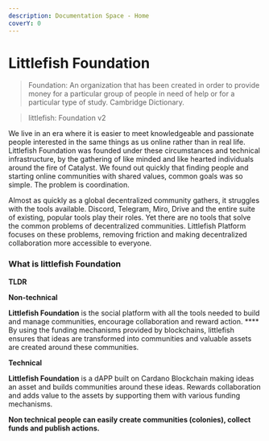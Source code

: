 ```yaml
---
description: Documentation Space - Home
coverY: 0
---
```


# Littlefish Foundation

> Foundation: An organization that has been created in order to provide money for a particular group of people in need of help or for a particular type of study. Cambridge Dictionary.

> littlefish: Foundation v2

We live in an era where it is easier to meet knowledgeable and passionate people interested in the same things as us online rather than in real life. Littlefish Foundation was founded under these circumstances and technical infrastructure, by the gathering of like minded and like hearted individuals around the fire of Catalyst. We found out quickly that finding people and starting online communities with shared values, common goals was so simple. The problem is coordination.

Almost as quickly as a global decentralized community gathers, it struggles with the tools available. Discord, Telegram, Miro, Drive and the entire suite of existing, popular tools play their roles. Yet there are no tools that solve the common problems of decentralized communities. Littlefish Platform focuses on these problems, removing friction and making decentralized collaboration more accessible to everyone.

### What is littlefish Foundation

**TLDR**

**Non-technical**

**Littlefish Foundation** is the social platform with all the tools needed to build and manage communities, encourage collaboration and reward action. **** By using the funding mechanisms provided by blockchains, littlefish ensures that ideas are transformed into communities and valuable assets are created around these communities.

**Technical**

**Littlefish Foundation** is a dAPP built on Cardano Blockchain making ideas an asset and builds communities around these ideas. Rewards collaboration and adds value to the assets by supporting them with various funding mechanisms.&#x20;

&#x20;**Non technical people can easily create communities (colonies), collect funds and publish actions.**
